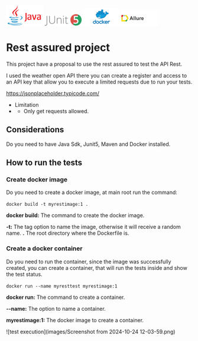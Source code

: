 <img src="images/java.png" alt="image" width= "100" height="auto" >
<img src="images/junit5.png" alt="image" width= "100" height="auto" >
<img src="images/docker.png" alt="image" width= "100" height="auto" >
<img src="images/allure.png" alt="image" width= "100" height="auto" >

# Rest assured project

This project have a proposal to use the rest assured to test the API Rest.

I used the weather open API there you can create a register and access to an API key that allow you to execute a limited requests due to run your tests.

https://jsonplaceholder.typicode.com/

* Limitation
* * Only get requests allowed.

## Considerations

Do you need to have Java Sdk, Junit5, Maven and Docker installed.


## How to run the tests

### Create docker image
Do you need to create a docker image, at main root run the command:

` docker build -t myrestimage:1 . `

**docker build:** The command to create the docker image.

**-t:** The tag option to name the image, otherwise it will receive a random name.
**.** The root directory where the Dockerfile is.

### Create a docker container
Do you need to run the container, since the image was successfully created, you can create a container, that will run the tests 
inside and show the test status.

`docker run --name myresttest myrestimage:1`

**docker run:** The command to create a container.

**--name:** The option to name a container.

**myrestimage:1:** The docker image to create a container.


![test execution](images/Screenshot from 2024-10-24 12-03-59.png)

